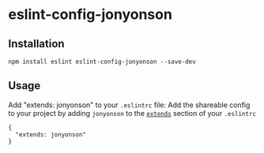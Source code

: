 # eslint-config-jonyonson

## Installation
```
npm install eslint eslint-config-jonyonson --save-dev
```

## Usage
Add "extends: jonyonson" to your `.eslintrc` file:
Add the shareable config to your project by adding `jonyonson` to the [`extends`](http://eslint.org/docs/user-guide/configuring#extending-configuration-files) section of your `.eslintrc`
```
{
  "extends: jonyonson"
}
```
